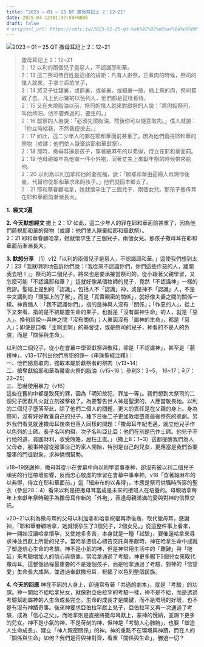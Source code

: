 ```yaml
---
title: "2023 – 01 – 25 QT 撒母耳記上 2：12~21"
date: 2025-04-12T01:37:50+0800
draft: false
# original_url: https://cmtc.tw/2023-01-25-qt-%e6%92%92%e6%af%8d%e8%80%b3%e8%a8%98%e4%b8%8a-2%ef%bc%9a1221
---
```


![2023 – 01 – 25 QT  撒母耳記上 2：12\~21](/images/qt.jpg  "2023 – 01 – 25 QT  撒母耳記上 2：12\~21")

> 撒母耳記上 2：12\~21  
> 2：12 以利的兩個兒子是惡人，不認識耶和華。  
> 2：13 這二祭司待百姓是這樣的規矩：凡有人獻祭，正煮肉的時候，祭司的僕人就來，手拿三齒的叉子，  
> 2：14 將叉子往罐裏，或鼎裏，或釜裏，或鍋裏一插，插上來的肉，祭司都取了去。凡上到示羅的以色列人，他們都是這樣看待。  
> 2：15 又在未燒脂油以前，祭司的僕人就來對獻祭的人說：「將肉給祭司，叫他烤吧。他不要煮過的，要生的。」  
> 2：16 獻祭的人若說：「必須先燒脂油，然後你可以隨意取肉。」僕人就說：「你立時給我，不然我便搶去。」  
> 2：17 如此，這二少年人的罪在耶和華面前甚重了，因為他們藐視耶和華的祭物（或譯：他們使人厭棄給耶和華獻祭）。  
> 2：18 那時，撒母耳還是孩子，穿著細麻布的以弗得，侍立在耶和華面前。  
> 2：19 他母親每年為他做一件小外袍，同著丈夫上來獻年祭的時候帶來給他。  
> 2：20 以利為以利加拿和他的妻祝福，說：「願耶和華由這婦人再賜你後裔，代替你從耶和華求來的孩子。」他們就回本鄉去了。  
> 2：21 耶和華眷顧哈拿，她就懷孕生了三個兒子，兩個女兒。那孩子撒母耳在耶和華面前漸漸長大。

**1.  經文3遍**

**2. 今天默想經文**
撒上 2：17 如此，這二少年人的罪在耶和華面前甚重了，因為他們藐視耶和華的祭物（或譯：他們使人厭棄給耶和華獻祭）。  
2：21 耶和華眷顧哈拿，她就懷孕生了三個兒子，兩個女兒。那孩子撒母耳在耶和華面前漸漸長大。

**3. 默想分享**
（1）v12「以利的兩個兒子是惡人，不認識耶和華。」這使我們想到太7：23「我就明明地告訴他們說：『我從來不認識你們，你們這些作惡的人，離開我去吧！』」祭司的二個兒子，將來也是要承接當祭司的，從小跟著父親學習，又怎麼可能「不認識耶和華？」這就好像某個牧師的兒子，竟然「不認識神」一樣的荒謬。聖經上提到的「認識」，包括人不「認識」神，或是神不「認識」人，不是中文講到的「頭腦上的了解」，而是「真實親密的關係」，就好像夫妻之間的關係一樣。神責備人：「我不認識你們」，指的是神與人沒有「關係」；「作惡的人」，從上下文來看，指的是不結屬靈生命的果子，也就是「沒有屬神生命」的人，就是「惡人」。換句話說—與神之間「沒有關係」；人裏面沒有「屬神的生命」，都是「惡人」；即使是口稱「主啊主啊」的基督徒，或是祭司的兒子，神看的不是人的外貌，而是「關係與生命」。

以利的二個兒子，從小在會幕中學習獻祭與敬拜，卻是「不認識神」，甚至是「藐視神」，v13\~17列出他們所犯的罪─《串珠聖經注釋》：  
一、他們隨意取肉，強取本屬於獻祭者的祭肉（v13\~14）  
二、搶奪獻給耶和華為馨香火祭的脂油（v15\~16； 參利3：3\~5， 16\~17；利7：22\~25）  
三、恐嚇使用暴力（v16）  
這些在舊約中都是致死的罪，因為「明知故犯，罪加一等」。我們想到大祭司的二個兒子因獻凡火就立刻被擊殺了，為要警告世人神是聖潔的，人應當敬畏祂。以利的二個兒子墮落至此，除了他們二個人的問題，更大的責任是在父親的身上。身為祭司，沒有好好教養自己的兒子，種下日後二子更加敗壞墮落最後慘死的悲劇。另外我們看見就連撒母耳後來也落入同樣的問題：「撒母耳年紀老邁，就立他兒子作以色列的士師。長子名叫約珥，次子名叫亞比亞；他們在別是巴作士師。他兒子不行他的道，貪圖財利，收受賄賂，屈枉正直。」（撒上8：1\~3）這都提醒我們為人父母者，服事神當從服事自己的家人開始，特別是自己的兒女，更應當是我們首要服事的門徒對象，求神憐憫幫助。

v18\~19感謝神，撒母耳從小在會幕中向以利學習事奉神，卻沒有被以利二個兒子頑劣的行徑帶壞影響，反而忠心敬虔的學習在會幕中事奉神。v18「穿著細麻布的以弗得，侍立在耶和華面前。」這「細麻布的以弗得」，本應是祭司供職時所穿的聖衣（參出28：4）看來以利是把撒母耳當成是未來的接班人在培養的。母親哈拿每年上來獻年祭時親手為撒母耳作新的「外袍」，表達母親滿滿的愛與對神的信靠交託。

v20\~21以利為撒母耳的父母以利加拿和哈拿祝福再添後裔，取代撒母耳，感謝神，「耶和華眷顧哈拿，她就懷孕生了3個兒子，2個女兒。」從這整件事上看來，神一開始沒讓哈拿懷孕，又使她多多苦，本身就是一種「試驗」，要催逼哈拿來尋求神並且獻上所愛的兒子。當哈拿憑信心禱告交託與奉獻時，神在哈拿生命中成就了塑造信心生命的考驗。神不是小氣的神，但是神常用生活中的「艱難」與「拖延」來考驗增加人的信心與倚靠。當哈拿通過了考驗，神更多賜下5個兒女來取代撒母耳。這整個過程最重要的不是幾個孩子，而是哈拿通過了考驗，對神的「信望愛」生命長大成熟，並透過奉獻撒母耳，祝福了以色列整個民族。

**4. 今天的回應**
神在不同的人身上，卻通常有著「共通的劇本」，就是「考驗」的功課。神一開始不給哈拿兒女，就像對亞伯拉罕的考驗一樣，神不是不給，而是透過考驗幫助屬神的人生命成長完全。生命的成長才是關鍵，而不是環境的好壞，也不是有沒有神蹟奇事。後來神要求亞伯拉罕獻上兒子，亞伯拉罕又再一次通過了考驗，成為「信心之父」。而哈拿則是直接將撒母耳獻上，蒙神的悅納，並賜下更多的兒女。神不是小氣的神，不是苛刻的神，但神是「考驗人心肺腑」，也要「塑造人生命成長」、建立「神人親密關係」的神。神的重點不在環境與神蹟，而在人的「關係與生命」如何？我們是否與神對齊，看重「關係與生命」，勝過一切？
